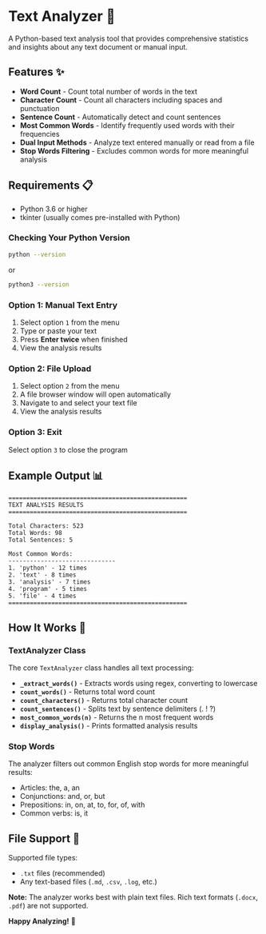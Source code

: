 # Text Analyzer 📝

A Python-based text analysis tool that provides comprehensive statistics and insights about any text document or manual input.

## Features ✨

- **Word Count** - Count total number of words in the text
- **Character Count** - Count all characters including spaces and punctuation
- **Sentence Count** - Automatically detect and count sentences
- **Most Common Words** - Identify frequently used words with their frequencies
- **Dual Input Methods** - Analyze text entered manually or read from a file
- **Stop Words Filtering** - Excludes common words for more meaningful analysis

## Requirements 📋

- Python 3.6 or higher
- tkinter (usually comes pre-installed with Python)

### Checking Your Python Version

```bash
python --version
```

or

```bash
python3 --version
```

### Option 1: Manual Text Entry

1. Select option `1` from the menu
2. Type or paste your text
3. Press **Enter twice** when finished
4. View the analysis results

### Option 2: File Upload

1. Select option `2` from the menu
2. A file browser window will open automatically
3. Navigate to and select your text file
4. View the analysis results

### Option 3: Exit

Select option `3` to close the program

## Example Output 📊

```
==================================================
TEXT ANALYSIS RESULTS
==================================================

Total Characters: 523
Total Words: 98
Total Sentences: 5

Most Common Words:
------------------------------
1. 'python' - 12 times
2. 'text' - 8 times
3. 'analysis' - 7 times
4. 'program' - 5 times
5. 'file' - 4 times
==================================================
```

## How It Works 🔧

### TextAnalyzer Class

The core `TextAnalyzer` class handles all text processing:

- **`_extract_words()`** - Extracts words using regex, converting to lowercase
- **`count_words()`** - Returns total word count
- **`count_characters()`** - Returns total character count
- **`count_sentences()`** - Splits text by sentence delimiters (. ! ?)
- **`most_common_words(n)`** - Returns the n most frequent words
- **`display_analysis()`** - Prints formatted analysis results

### Stop Words

The analyzer filters out common English stop words for more meaningful results:
- Articles: the, a, an
- Conjunctions: and, or, but
- Prepositions: in, on, at, to, for, of, with
- Common verbs: is, it

## File Support 📄

Supported file types:
- `.txt` files (recommended)
- Any text-based files (`.md`, `.csv`, `.log`, etc.)

**Note:** The analyzer works best with plain text files. Rich text formats (`.docx`, `.pdf`) are not supported.

**Happy Analyzing!** 🎉